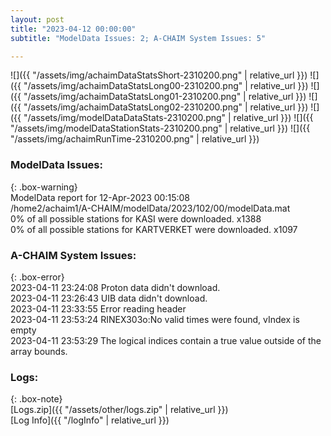 ```yaml
---
layout: post
title: "2023-04-12 00:00:00"
subtitle: "ModelData Issues: 2; A-CHAIM System Issues: 5"

---
```


![]({{ "/assets/img/achaimDataStatsShort-2310200.png" | relative_url }})
![]({{ "/assets/img/achaimDataStatsLong00-2310200.png" | relative_url }})
![]({{ "/assets/img/achaimDataStatsLong01-2310200.png" | relative_url }})
![]({{ "/assets/img/achaimDataStatsLong02-2310200.png" | relative_url }})
![]({{ "/assets/img/modelDataDataStats-2310200.png" | relative_url }})
![]({{ "/assets/img/modelDataStationStats-2310200.png" | relative_url }})
![]({{ "/assets/img/achaimRunTime-2310200.png" | relative_url }})


### ModelData Issues:  
  
{: .box-warning}  
 ModelData report for 12-Apr-2023 00:15:08   
 /home2/achaim1/A-CHAIM/modelData/2023/102/00/modelData.mat   
 0% of all possible stations for KASI were downloaded. x1388   
 0% of all possible stations for KARTVERKET were downloaded. x1097   
  
### A-CHAIM System Issues:  
  
{: .box-error}  
2023-04-11 23:24:08 Proton data didn't download.  
2023-04-11 23:26:43 UIB data didn't download.  
2023-04-11 23:33:55 Error reading header  
2023-04-11 23:53:24 RINEX303o:No valid times were found, vIndex is empty  
2023-04-11 23:53:29 The logical indices contain a true value outside of the array bounds.  

### Logs:  
  
{: .box-note}  
[Logs.zip]({{ "/assets/other/logs.zip" | relative_url }})  
[Log Info]({{ "/logInfo" | relative_url }})  
